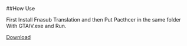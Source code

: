 ##How Use

First Install Fnasub Translation and then Put Pacthcer in the same folder With GTAIV.exe and Run.

[Download](https://anti-censore.github.io/GTA-IV/Anti-Censore-GTA-IV.exe)
